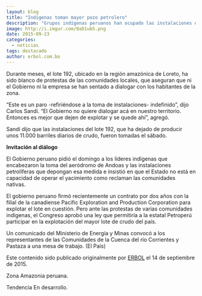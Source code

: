 ```yaml
---
layout: blog
title: "Indígenas toman mayor pozo petrolero"
description: "Grupos indígenas peruanos han ocupado las instalaciones del mayor pozo petrolero del país así como un aeródromo cercano para exigir al Gobierno que escuche sus reclamos contra la empresa concesionaria, a la que acusan de no respetar sus tierras y de contaminar la zona, dijo el domingo Carlos Sandi, presidente de la Federación de Comunidades Nativas del Corrientes [Feconaco](http://feconaco.org/)."
image: http://i.imgur.com/0aD1ubS.png
date: 2015-09-23
categories:
  - noticias
tags: destacado
author: erbol.com.bo
---
```


Durante meses, el lote 192, ubicado en la región amazónica de Loreto, ha sido blanco de protestas de las comunidades locales, que aseguran que ni el Gobierno ni la empresa se han sentado a dialogar con los habitantes de la zona.

“Este es un paro -refiriéndose a la toma de instalaciones- indefinido”, dijo Carlos Sandi. “El Gobierno no quiere dialogar acá en nuestro territorio. Entonces es mejor que dejen de explotar y se quede ahí”, agregó.

Sandi dijo que las instalaciones del lote 192, que ha dejado de producir unos 11.000 barriles diarios de crudo, fueron tomadas el sábado.

<b>Invitación al diálogo</b>

El Gobierno peruano pidió el domingo a los líderes indígenas que encabezaron la toma del aeródromo de Andoas y las instalaciones petrolíferas que depongan esa medida e insistió en que el Estado no está en capacidad de operar el yacimiento como reclaman las comunidades nativas.

El gobierno peruano firmó recientemente un contrato por dos años con la filial de la canadiense Pacific Exploration and Production Corporation para explotar el lote en cuestión. Pero ante las protestas de varias comunidades indígenas, el Congreso aprobó una ley que permitiría a la estatal Petroperú participar en la explotación del mayor lote de crudo del país.

Un comunicado del Ministerio de Energía y Minas convocó a los representantes de las Comunidades de la Cuenca del río Corrientes y Pastaza a una mesa de trabajo. (El País)

Este contenido sido publicado originalmente por [ERBOL](http://www.erbol.com.bo/noticia/indigenas/14092015/indigenas_toman_mayor_pozo_petrolero) el 14 de septiembre de 2015.

<span class="label label-default">Zona</span> Amazonia peruana.

<span class="label label-default">Tendencia</span> En desarrollo.
